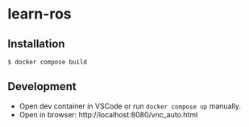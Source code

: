 # learn-ros

## Installation

```shell
$ docker compose build
```

## Development

- Open dev container in VSCode or run `docker compose up` manually.
- Open in browser: http://localhost:8080/vnc_auto.html
